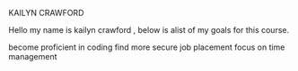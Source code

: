 KAILYN CRAWFORD


Hello my name is kailyn crawford , below is alist of my goals for this course.




become proficient in coding
find more secure job placement 
focus on time management 

